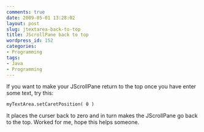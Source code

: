 ```yaml
---
comments: true
date: 2009-05-01 13:28:02
layout: post
slug: jtextarea-back-to-top
title: JScrollPane back to top
wordpress_id: 152
categories:
- Programming
tags:
- Java
- Programming
---
```


If you want to make your JScrollPane return to the top once you have enter some text, try this: 

`myTextArea.setCaretPosition( 0 )`

It places the curser back to zero and in turn makes the JScrollPane go back to the top.
Worked for me, hope this helps someone.
